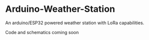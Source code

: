 # Arduino-Weather-Station
An arduino/ESP32 powered weather station with LoRa capabilities.

Code and schematics coming soon
